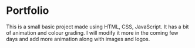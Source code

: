 # Portfolio
This is a small basic project made using HTML, CSS, JavaScript.
It has a bit of animation and colour grading.
I will modify it more in the coming few days and add more animation along with images and logos. 
